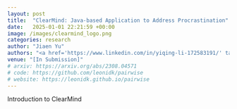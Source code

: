 ```yaml
---
layout: post
title:  "ClearMind: Java-based Application to Address Procrastination"
date:   2025-01-01 22:21:59 +00:00
image: /images/clearmind_logo.png
categories: research
author: "Jiaen Yu"
authors: "<a href='https://www.linkedin.com/in/yiqing-li-172583191/' target='_blank'>Yiqing (Brenda) Li</a>, <strong>Jiaen Yu</strong>"
venue: "[In Submission]"
# arxiv: https://arxiv.org/abs/2308.04571
# code: https://github.com/leonidk/pairwise
# website: https://leonidk.github.io/pairwise
---
```

Introduction to ClearMind